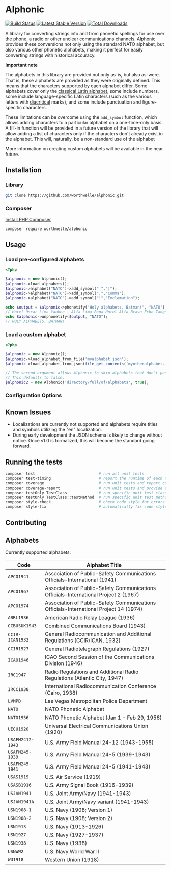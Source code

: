 # Alphonic

[![Build Status](https://travis-ci.org/worthwelle/alphonic.svg?branch=master)](https://travis-ci.org/worthwelle/alphonic)
[![Latest Stable Version](https://poser.pugx.org/worthwelle/alphonic/v/stable.png)](https://packagist.org/packages/worthwelle/alphonic)
[![Total Downloads](https://poser.pugx.org/worthwelle/alphonic/downloads.png)](https://packagist.org/packages/worthwelle/alphonic)

A library for converting strings into and from phonetic spellings for use over the phone, a radio or other unclear communications channels. Alphonic provides these conversions not only using the standard NATO alphabet, but also various other phonetic alphabets, making it perfect for easily converting strings with historical accuracy.

**Important note**

The alphabets in this library are provided not only as-is, but also as-were. That is, these alphabets are provided as they were originally defined. This means that the characters supported by each alphabet differ. Some alphabets cover only the [classical Latin alphabet](https://en.wikipedia.org/wiki/Latin_alphabet#Classical_Latin_alphabet), some include numbers, some include language-specific Latin characters (such as the various letters with [diacritical](https://en.wikipedia.org/wiki/Diacritic) marks), and some include punctuation and figure-specific characters.

These limitations can be overcome using the `add_symbol` function, which allows adding characters to a particular alphabet on a one-time-only basis. A fill-in function will be provided in a future version of the library that will allow adding a list of characters only if the characters don't already exist in the alphabet. This will, naturally, be a non-standard use of the alphabet

More information on creating custom alphabets will be available in the near future.

## Installation

### Library

```bash
git clone https://github.com/worthwelle/alphonic.git
```

### Composer

[Install PHP Composer](https://getcomposer.org/doc/00-intro.md)

```bash
composer require worthwelle/alphonic
```

## Usage

### Load pre-configured alphabets

```php
<?php

$alphonic = new Alphonic();
$alphonic->load_alphabets();
$alphonic->alphabet("NATO")->add_symbol(" ","|");
$alphonic->alphabet("NATO")->add_symbol(",","Comma");
$alphonic->alphabet("NATO")->add_symbol("!","Exclamation");

echo $output = $alphonic->phonetify("Holy alphabets, Batman!", "NATO");
// Hotel Oscar Lima Yankee | Alfa Lima Papa Hotel Alfa Bravo Echo Tango Sierra Comma | Bravo Alfa Tango Mike Alfa November Exclamation
echo $alphonic->unphonetify($output, "NATO");
// HOLY ALPHABETS, BATMAN!
```

### Load a custom alphabet

```php
<?php

$alphonic = new Alphonic();
$alphonic->load_alphabet_from_file('myalphabet.json');
$alphonic->load_alphabet_from_json(file_get_contents('myotheralphabet.json');

// The second argument allows Alphonic to skip alphabets that don't pass validation.
// This defaults to false.
$alphonic2 = new Alphonic('directory/full/of/alphabets', true);
```

### Configuration Options



## Known Issues

* Localizations are currently not supported and alphabets require titles and symbols utilizing the "en" localization.
* During early development the JSON schema is likely to change without notice. Once v1.0 is formalized, this will become the standard going forward.

## Running the tests

```bash
composer test                            # run all unit tests
composer test-timing                     # report the runtime of each test into an XML file
composer coverage                        # run unit tests and report code coverage
composer coverage-report                 # run unit tests and provide a thorough code coverage report
composer testOnly TestClass              # run specific unit test class
composer testOnly TestClass::testMethod  # run specific unit test method
composer style-check                     # check code style for errors
composer style-fix                       # automatically fix code style errors
```

## Contributing

## Alphabets

Currently supported alphabets:

| Code | Alphabet Title |
|------|----------------|
| `APCO1941` | Association of Public-Safety Communications Officials-International (1941) |
| `APCO1967` | Association of Public-Safety Communications Officials-International Project 2 (1967) |
| `APCO1974` | Association of Public-Safety Communications Officials-International Project 14 (1974) |
| `ARRL1936` | American Radio Relay League (1936) |
| `CCBUSUK1943` | Combined Communications Board (1943) |
| `CCIR-ICAN1932` | General Radiocommunication and Additional Regulations (CCIR/ICAN, 1932) |
| `CCIR1927` | General Radiotelegraph Regulations (1927) |
| `ICAO1946` | ICAO Second Session of the Communications Division (1946) |
| `IRC1947` | Radio Regulations and Additional Radio Regulations (Atlantic City, 1947) |
| `IRCC1938` | International Radiocommunication Conference (Cairo, 1938) |
| `LVMPD` | Las Vegas Metropolitan Police Department |
| `NATO` | NATO Phonetic Alphabet |
| `NATO1956` | NATO Phonetic Alphabet (Jan 1 - Feb 29, 1956) |
| `UECU1920` | Universal Electrical Communications Union (1920) |
| `USAFM2412-1943` | U.S. Army Field Manual 24-12 (1943-1955) |
| `USAFM245-1939` | U.S. Army Field Manual 24-5 (1939-1943) |
| `USAFM245-1941` | U.S. Army Field Manual 24-5 (1941-1943) |
| `USAS1919` | U.S. Air Service (1919) |
| `USASB1916` | U.S. Army Signal Book (1916-1939) |
| `USJAN1941` | U.S. Joint Army/Navy (1941-1943) |
| `USJAN1941A` | U.S. Joint Army/Navy variant (1941-1943) |
| `USN1908-1` | U.S. Navy (1908; Version 1) |
| `USN1908-2` | U.S. Navy (1908; Version 2) |
| `USN1913` | U.S. Navy (1913-1926) |
| `USN1927` | U.S. Navy (1927-1937) |
| `USN1938` | U.S. Navy (1938) |
| `USNWW2` | U.S. Navy World War II |
| `WU1918` | Western Union (1918) |
